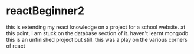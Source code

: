 # reactBeginner2
this is extending my react knowledge on a project for a school website. at this point, i am stuck on the database section of it. haven't learnt mongodb
this is an unfinished project but still. this was a play on the various corners of react
